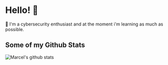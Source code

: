 # Hello! 👋

🔭 I'm a cybersecurity enthusiast and at the moment i'm learning as much as possible.  

## Some of my Github Stats
![Marcel's github stats](https://github-readme-stats.vercel.app/api?username=marcel-kraatz&show_icons=true)
